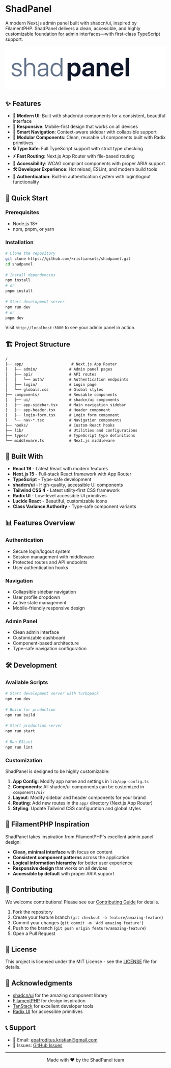 # ShadPanel

A modern Next.js admin panel built with shadcn/ui, inspired by FilamentPHP. ShadPanel delivers a clean, accessible, and highly customizable foundation for admin interfaces—with first-class TypeScript support.

![ShadPanel](./shadpanel.png)

## ✨ Features

- **🎨 Modern UI**: Built with shadcn/ui components for a consistent, beautiful interface
- **📱 Responsive**: Mobile-first design that works on all devices
- **🧭 Smart Navigation**: Context-aware sidebar with collapsible support
- **🔧 Modular Components**: Clean, reusable UI components built with Radix primitives
- **🔒 Type Safe**: Full TypeScript support with strict type checking
- **⚡ Fast Routing**: Next.js App Router with file-based routing
- **🎯 Accessibility**: WCAG compliant components with proper ARIA support
- **🛠️ Developer Experience**: Hot reload, ESLint, and modern build tools
- **🔐 Authentication**: Built-in authentication system with login/logout functionality

## 🚀 Quick Start

### Prerequisites

- Node.js 18+ 
- npm, pnpm, or yarn

### Installation

```bash
# Clone the repository
git clone https://github.com/kristiansnts/shadpanel.git
cd shadpanel

# Install dependencies
npm install
# or
pnpm install

# Start development server
npm run dev
# or
pnpm dev
```

Visit `http://localhost:3000` to see your admin panel in action.

## 🏗️ Project Structure

```
/
├── app/                     # Next.js App Router
│   ├── admin/              # Admin panel pages
│   ├── api/                # API routes
│   │   └── auth/           # Authentication endpoints
│   ├── login/              # Login page
│   └── globals.css         # Global styles
├── components/             # Reusable components
│   ├── ui/                 # shadcn/ui components
│   ├── app-sidebar.tsx     # Main navigation sidebar
│   ├── app-header.tsx      # Header component
│   ├── login-form.tsx      # Login form component
│   └── nav-*.tsx           # Navigation components
├── hooks/                  # Custom React hooks
├── lib/                    # Utilities and configurations
├── types/                  # TypeScript type definitions
└── middleware.ts           # Next.js middleware
```

## 🎨 Built With

- **React 19** - Latest React with modern features
- **Next.js 15** - Full-stack React framework with App Router
- **TypeScript** - Type-safe development
- **shadcn/ui** - High-quality, accessible UI components
- **Tailwind CSS 4** - Latest utility-first CSS framework
- **Radix UI** - Low-level accessible UI primitives
- **Lucide React** - Beautiful, customizable icons
- **Class Variance Authority** - Type-safe component variants

## 📊 Features Overview

### Authentication
- Secure login/logout system
- Session management with middleware
- Protected routes and API endpoints
- User authentication hooks

### Navigation
- Collapsible sidebar navigation
- User profile dropdown
- Active state management
- Mobile-friendly responsive design

### Admin Panel
- Clean admin interface
- Customizable dashboard
- Component-based architecture
- Type-safe navigation configuration

## 🛠️ Development

### Available Scripts

```bash
# Start development server with Turbopack
npm run dev

# Build for production
npm run build

# Start production server
npm run start

# Run ESLint
npm run lint
```

### Customization

ShadPanel is designed to be highly customizable:

1. **App Config**: Modify app name and settings in `lib/app-config.ts`
2. **Components**: All shadcn/ui components can be customized in `components/ui/`
3. **Layout**: Modify sidebar and header components for your brand
4. **Routing**: Add new routes in the `app/` directory (Next.js App Router)
5. **Styling**: Update Tailwind CSS configuration and global styles

## 📱 FilamentPHP Inspiration

ShadPanel takes inspiration from FilamentPHP's excellent admin panel design:

- **Clean, minimal interface** with focus on content
- **Consistent component patterns** across the application
- **Logical information hierarchy** for better user experience
- **Responsive design** that works on all devices
- **Accessible by default** with proper ARIA support

## 🤝 Contributing

We welcome contributions! Please see our [Contributing Guide](CONTRIBUTING.md) for details.

1. Fork the repository
2. Create your feature branch (`git checkout -b feature/amazing-feature`)
3. Commit your changes (`git commit -m 'Add amazing feature'`)
4. Push to the branch (`git push origin feature/amazing-feature`)
5. Open a Pull Request

## 📄 License

This project is licensed under the MIT License - see the [LICENSE](LICENSE) file for details.

## 🙏 Acknowledgments

- [shadcn/ui](https://ui.shadcn.com/) for the amazing component library
- [FilamentPHP](https://filamentphp.com/) for design inspiration
- [TanStack](https://tanstack.com/) for excellent developer tools
- [Radix UI](https://radix-ui.com/) for accessible primitives

## 📞 Support

- 📧 Email: epafroditus.kristian@gmail.com
- 🐛 Issues: [GitHub Issues](https://github.com/kristiansnts/shadpanel/issues)

---

<p align="center">Made with ❤️ by the ShadPanel team</p>
